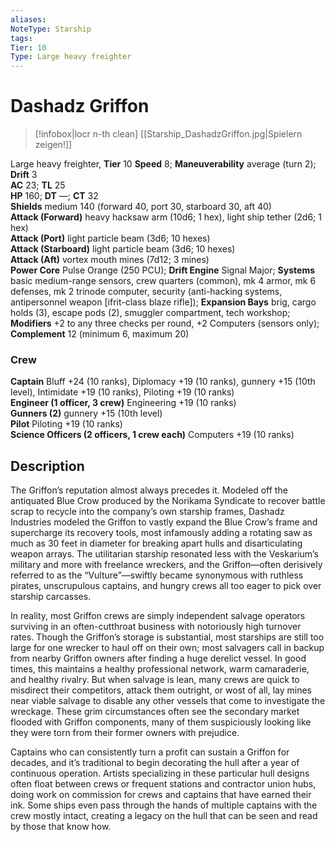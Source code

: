 ```yaml
---
aliases: 
NoteType: Starship
tags: 
Tier: 10
Type: Large heavy freighter
---
```


# Dashadz Griffon

> [!infobox|locr n-th clean]
>  [[Starship_DashadzGriffon.jpg|Spielern zeigen!]]
> 
Large heavy freighter, **Tier** 10 
**Speed** 8; **Maneuverability** average (turn 2); **Drift** 3  
**AC** 23; **TL** 25  
**HP** 160; **DT** —; **CT** 32  
**Shields** medium 140 (forward 40, port 30, starboard 30, aft 40)  
**Attack (Forward)** heavy hacksaw arm (10d6; 1 hex), light ship tether (2d6; 1 hex)  
**Attack (Port)** light particle beam (3d6; 10 hexes)  
**Attack (Starboard)** light particle beam (3d6; 10 hexes)  
**Attack (Aft)** vortex mouth mines (7d12; 3 mines)  
**Power Core** Pulse Orange (250 PCU); **Drift Engine** Signal Major; **Systems** basic medium-range sensors, crew quarters (common), mk 4 armor, mk 6 defenses, mk 2 trinode computer, security (anti-hacking systems, antipersonnel weapon [ifrit-class blaze rifle]); **Expansion Bays** brig, cargo holds (3), escape pods (2), smuggler compartment, tech workshop; **Modifiers** +2 to any three checks per round, +2 Computers (sensors only); **Complement** 12 (minimum 6, maximum 20)

### Crew

**Captain** Bluff +24 (10 ranks), Diplomacy +19 (10 ranks), gunnery +15 (10th level), Intimidate +19 (10 ranks), Piloting +19 (10 ranks)  
**Engineer (1 officer, 3 crew)** Engineering +19 (10 ranks)  
**Gunners (2)** gunnery +15 (10th level)  
**Pilot** Piloting +19 (10 ranks)  
**Science Officers (2 officers, 1 crew each)** Computers +19 (10 ranks)

## Description

The Griffon’s reputation almost always precedes it. Modeled off the antiquated Blue Crow produced by the Norikama Syndicate to recover battle scrap to recycle into the company’s own starship frames, Dashadz Industries modeled the Griffon to vastly expand the Blue Crow’s frame and supercharge its recovery tools, most infamously adding a rotating saw as much as 30 feet in diameter for breaking apart hulls and disarticulating weapon arrays. The utilitarian starship resonated less with the Veskarium’s military and more with freelance wreckers, and the Griffon—often derisively referred to as the “Vulture”—swiftly became synonymous with ruthless pirates, unscrupulous captains, and hungry crews all too eager to pick over starship carcasses.  
  
In reality, most Griffon crews are simply independent salvage operators surviving in an often-cutthroat business with notoriously high turnover rates. Though the Griffon’s storage is substantial, most starships are still too large for one wrecker to haul off on their own; most salvagers call in backup from nearby Griffon owners after finding a huge derelict vessel. In good times, this maintains a healthy professional network, warm camaraderie, and healthy rivalry. But when salvage is lean, many crews are quick to misdirect their competitors, attack them outright, or wost of all, lay mines near viable salvage to disable any other vessels that come to investigate the wreckage. These grim circumstances often see the secondary market flooded with Griffon components, many of them suspiciously looking like they were torn from their former owners with prejudice.  
  
Captains who can consistently turn a profit can sustain a Griffon for decades, and it’s traditional to begin decorating the hull after a year of continuous operation. Artists specializing in these particular hull designs often float between crews or frequent stations and contractor union hubs, doing work on commission for crews and captains that have earned their ink. Some ships even pass through the hands of multiple captains with the crew mostly intact, creating a legacy on the hull that can be seen and read by those that know how.
